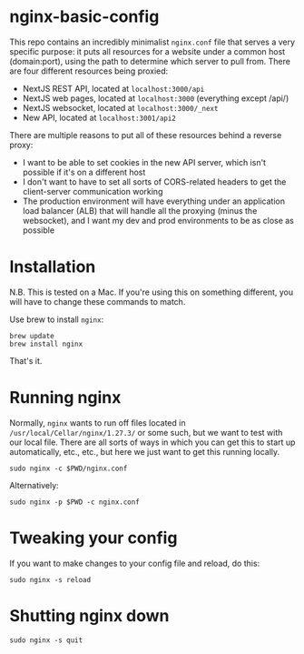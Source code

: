 # nginx-basic-config

This repo contains an incredibly minimalist `nginx.conf` file that serves a very specific purpose:
it puts all resources for a website under a common host (domain:port), using the path to determine
which server to pull from. There are four different resources being proxied:

* NextJS REST API, located at `localhost:3000/api`
* NextJS web pages, located at `localhost:3000` (everything except /api/)
* NextJS websocket, located at `localhost:3000/_next`
* New API, located at `localhost:3001/api2`

There are multiple reasons to put all of these resources behind a reverse proxy:

* I want to be able to set cookies in the new API server, which isn't possible if it's on a different host
* I don't want to have to set all sorts of CORS-related headers to get the client-server communication working
* The production environment will have everything under an application load balancer (ALB) that will handle
all the proxying (minus the websocket), and I want my dev and prod environments to be as close as possible

# Installation

N.B. This is tested on a Mac. If you're using this on something different, you will have to change these
commands to match.

Use brew to install `nginx`:

```
brew update
brew install nginx
```

That's it.

# Running nginx

Normally, `nginx` wants to run off files located in `/usr/local/Cellar/nginx/1.27.3/` or some such, but we want to test with our local file. There are all sorts of ways in which you can get this to start up automatically, etc., etc., but here we just want to get this running locally.

```
sudo nginx -c $PWD/nginx.conf
```

Alternatively:

```
sudo nginx -p $PWD -c nginx.conf
```

# Tweaking your config

If you want to make changes to your config file and reload, do this:

```
sudo nginx -s reload
```

# Shutting nginx down

```
sudo nginx -s quit
```
